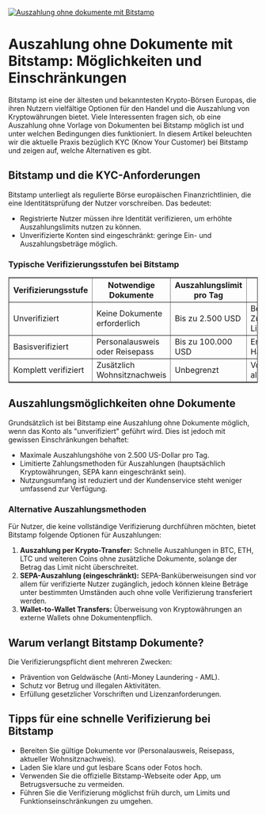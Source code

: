 [![Auszahlung ohne dokumente mit Bitstamp](https://123-caf.pages.dev/gitsignup.png)](https://vrmoo.ru/Bt82HjjY)

<h1>Auszahlung ohne Dokumente mit Bitstamp: Möglichkeiten und Einschränkungen</h1>  <p>Bitstamp ist eine der ältesten und bekanntesten Krypto-Börsen Europas, die ihren Nutzern vielfältige Optionen für den Handel und die Auszahlung von Kryptowährungen bietet. Viele Interessenten fragen sich, ob eine Auszahlung ohne Vorlage von Dokumenten bei Bitstamp möglich ist und unter welchen Bedingungen dies funktioniert. In diesem Artikel beleuchten wir die aktuelle Praxis bezüglich KYC (Know Your Customer) bei Bitstamp und zeigen auf, welche Alternativen es gibt.</p>  <h2>Bitstamp und die KYC-Anforderungen</h2> <p>Bitstamp unterliegt als regulierte Börse europäischen Finanzrichtlinien, die eine Identitätsprüfung der Nutzer vorschreiben. Das bedeutet:</p> <ul>   <li>Registrierte Nutzer müssen ihre Identität verifizieren, um erhöhte Auszahlungslimits nutzen zu können.</li>   <li>Unverifizierte Konten sind eingeschränkt: geringe Ein- und Auszahlungsbeträge möglich.</li> </ul>  <h3>Typische Verifizierungsstufen bei Bitstamp</h3> <table border="1" cellpadding="6" cellspacing="0">   <thead>     <tr>       <th>Verifizierungsstufe</th>       <th>Notwendige Dokumente</th>       <th>Auszahlungslimit pro Tag</th>       <th>Funktionen</th>     </tr>   </thead>   <tbody>     <tr>       <td>Unverifiziert</td>       <td>Keine Dokumente erforderlich</td>       <td>Bis zu 2.500 USD</td>       <td>Begrenzter Zugang, geringe Limits</td>     </tr>     <tr>       <td>Basisverifiziert</td>       <td>Personalausweis oder Reisepass</td>       <td>Bis zu 100.000 USD</td>       <td>Erweiterte Handelsoptionen</td>     </tr>     <tr>       <td>Komplett verifiziert</td>       <td>Zusätzlich Wohnsitznachweis</td>       <td>Unbegrenzt</td>       <td>Voller Zugang zu allen Funktionen</td>     </tr>   </tbody> </table>  <h2>Auszahlungsmöglichkeiten ohne Dokumente</h2> <p>Grundsätzlich ist bei Bitstamp eine Auszahlung ohne Dokumente möglich, wenn das Konto als "unverifiziert" geführt wird. Dies ist jedoch mit gewissen Einschränkungen behaftet:</p> <ul>   <li>Maximale Auszahlungshöhe von 2.500 US-Dollar pro Tag.</li>   <li>Limitierte Zahlungsmethoden für Auszahlungen (hauptsächlich Kryptowährungen, SEPA kann eingeschränkt sein).</li>   <li>Nutzungsumfang ist reduziert und der Kundenservice steht weniger umfassend zur Verfügung.</li> </ul>  <h3>Alternative Auszahlungsmethoden</h3> <p>Für Nutzer, die keine vollständige Verifizierung durchführen möchten, bietet Bitstamp folgende Optionen für Auszahlungen:</p> <ol>   <li><strong>Auszahlung per Krypto-Transfer:</strong> Schnelle Auszahlungen in BTC, ETH, LTC und weiteren Coins ohne zusätzliche Dokumente, solange der Betrag das Limit nicht überschreitet.</li>   <li><strong>SEPA-Auszahlung (eingeschränkt):</strong> SEPA-Banküberweisungen sind vor allem für verifizierte Nutzer zugänglich, jedoch können kleine Beträge unter bestimmten Umständen auch ohne volle Verifizierung transferiert werden.</li>   <li><strong>Wallet-to-Wallet Transfers:</strong> Überweisung von Kryptowährungen an externe Wallets ohne Dokumentenpflich.</li> </ol>  <h2>Warum verlangt Bitstamp Dokumente?</h2> <p>Die Verifizierungspflicht dient mehreren Zwecken:</p> <ul>   <li>Prävention von Geldwäsche (Anti-Money Laundering - AML).</li>   <li>Schutz vor Betrug und illegalen Aktivitäten.</li>   <li>Erfüllung gesetzlicher Vorschriften und Lizenzanforderungen.</li> </ul>  <h2>Tipps für eine schnelle Verifizierung bei Bitstamp</h2> <ul>   <li>Bereiten Sie gültige Dokumente vor (Personalausweis, Reisepass, aktueller Wohnsitznachweis).</li>   <li>Laden Sie klare und gut lesbare Scans oder Fotos hoch.</li>   <li>Verwenden Sie die offizielle Bitstamp-Webseite oder App, um Betrugsversuche zu vermeiden.</li>   <li>Führen Sie die Verifizierung möglichst früh durch, um Limits und Funktionseinschränkungen zu umgehen.</li> </ul>